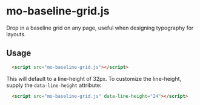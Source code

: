 mo-baseline-grid.js
===================

Drop in a baseline grid on any page, useful when designing typography for layouts.

Usage
-----

```html
  <script src="mo-baseline-grid.js"></script>
```

This will default to a line-height of 32px. To customize the line-height, supply the ```data-line-height``` attribute:

```html
  <script src="mo-baseline-grid.js" data-line-height="24"></script>
```
